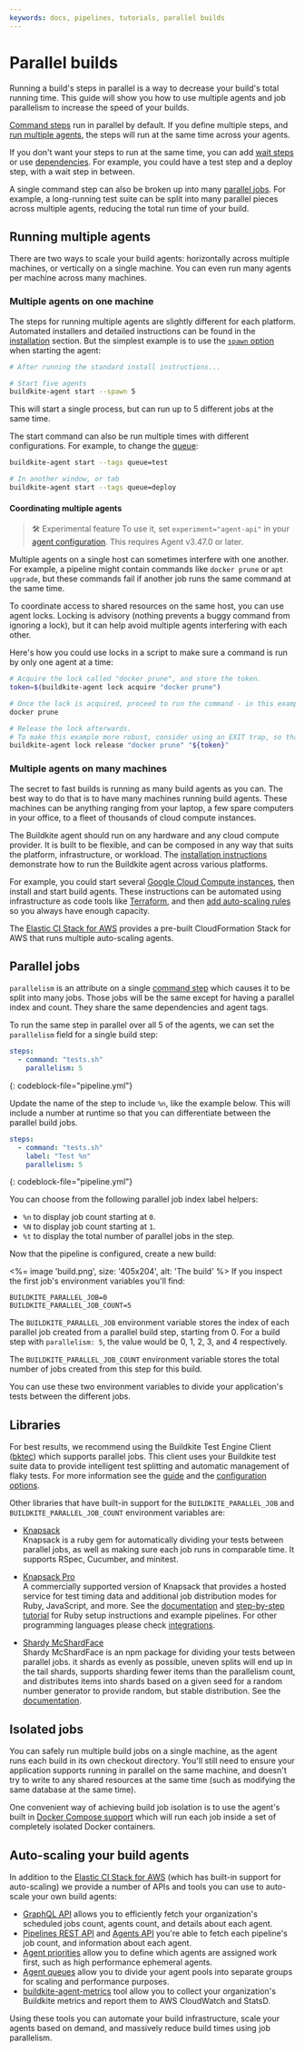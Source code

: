 ```yaml
---
keywords: docs, pipelines, tutorials, parallel builds
---
```


# Parallel builds

Running a build's steps in parallel is a way to decrease your build's total running time. This guide will show you how to use multiple agents and job parallelism to increase the speed of your builds.

[Command steps](/docs/pipelines/configure/step-types/command-step) run in parallel by default. If you define multiple steps, and [run multiple agents](#running-multiple-agents), the steps will run at the same time across your agents.

If you don't want your steps to run at the same time, you can add [wait steps](/docs/pipelines/configure/step-types/wait-step) or use [dependencies](/docs/pipelines/configure/dependencies). For example, you could have a test step and a deploy step, with a wait step in between.

A single command step can also be broken up into many [parallel jobs](#parallel-jobs). For example, a long-running test suite can be split into many parallel pieces across multiple agents, reducing the total run time of your build.


## Running multiple agents

There are two ways to scale your build agents: horizontally across multiple machines, or vertically on a single machine. You can even run many agents per machine across many machines.

### Multiple agents on one machine

The steps for running multiple agents are slightly different for each platform. Automated installers and detailed instructions can be found in the [installation](/docs/agent/v3/installation) section. But the simplest example is to use the [`spawn` option](/docs/agent/v3/cli-start#spawn) when starting the agent:

```bash
# After running the standard install instructions...

# Start five agents
buildkite-agent start --spawn 5
```

This will start a single process, but can run up to 5 different jobs at the same time.

The start command can also be run multiple times with different configurations. For example, to change the [queue](/docs/agent/v3/queues):

```bash
buildkite-agent start --tags queue=test

# In another window, or tab
buildkite-agent start --tags queue=deploy
```

#### Coordinating multiple agents

>🛠️ Experimental feature
> To use it, set <code>experiment="agent-api"</code> in your <a href="/docs/agent/v3/configuration#experiment"> agent configuration</a>.
> This requires Agent v3.47.0 or later.

Multiple agents on a single host can sometimes interfere with one another. For example, a pipeline might contain commands like `docker prune` or `apt upgrade`, but these commands fail if another job runs the same command at the same time.

To coordinate access to shared resources on the same host, you can use agent locks. Locking is advisory (nothing prevents a buggy command from ignoring a lock), but it can help avoid multiple agents interfering with each other.

Here's how you could use locks in a script to make sure a command is run by only one agent at a time:

```bash
# Acquire the lock called "docker prune", and store the token.
token=$(buildkite-agent lock acquire "docker prune")

# Once the lock is acquired, proceed to run the command - in this example, docker prune
docker prune

# Release the lock afterwards.
# To make this example more robust, consider using an EXIT trap, so that the lock is released whether the command succeeded or not.
buildkite-agent lock release "docker prune" "${token}"
```

### Multiple agents on many machines

The secret to fast builds is running as many build agents as you can. The best way to do that is to have many machines running build agents. These machines can be anything ranging from your laptop, a few spare computers in your office, to a fleet of thousands of cloud compute instances.

The Buildkite agent should run on any hardware and any cloud compute provider. It is built to be flexible, and can be composed in any way that suits the platform, infrastructure, or workload. The [installation instructions](/docs/agent/v3/installation) demonstrate how to run the Buildkite agent across various platforms.

For example, you could start several [Google Cloud Compute instances](/docs/agent/v3/gcloud#running-the-agent-on-google-compute-engine), then install and start build agents. These instructions can be automated using infrastructure as code tools like [Terraform](https://www.terraform.io), and then [add auto-scaling rules](#auto-scaling-your-build-agents) so you always have enough capacity.

The [Elastic CI Stack for AWS](/docs/quickstart/elastic-ci-stack-aws) provides a pre-built CloudFormation Stack for AWS that runs multiple auto-scaling agents.

## Parallel jobs

`parallelism` is an attribute on a single [command step](/docs/pipelines/configure/step-types/command-step) which causes it to be split into many jobs. Those jobs will be the same except for having a parallel index and count. They share the same dependencies and agent tags.

To run the same step in parallel over all 5 of the agents, we can set the `parallelism` field for a single build step:

```yaml
steps:
  - command: "tests.sh"
    parallelism: 5
```
{: codeblock-file="pipeline.yml"}

Update the name of the step to include `%n`, like the example below. This will include a number at runtime so that you can differentiate between the parallel build jobs.

```yaml
steps:
  - command: "tests.sh"
    label: "Test %n"
    parallelism: 5
```
{: codeblock-file="pipeline.yml"}

You can choose from the following parallel job index label helpers:

* `%n` to display job count starting at `0`.
* `%N` to display job count starting at `1`.
* `%t` to display the total number of parallel jobs in the step.

Now that the pipeline is configured, create a new build:

<%= image 'build.png', size: '405x204', alt: 'The build' %>
If you inspect the first job's environment variables you'll find:

```
BUILDKITE_PARALLEL_JOB=0
BUILDKITE_PARALLEL_JOB_COUNT=5
```

The `BUILDKITE_PARALLEL_JOB` environment variable stores the index of each parallel job created from a parallel build step, starting from 0. For a build step with `parallelism: 5`, the value would be 0, 1, 2, 3, and 4 respectively.

The `BUILDKITE_PARALLEL_JOB_COUNT` environment variable stores the total number of jobs created from this step for this build.

You can use these two environment variables to divide your application's tests between the different jobs.

## Libraries

For best results, we recommend using the Buildkite Test Engine Client ([bktec](https://github.com/buildkite/test-engine-client)) which supports parallel jobs. This client uses your Buildkite test suite data to provide intelligent test splitting and automatic management of flaky tests. For more information see the [guide](/docs/test-engine/speed-up-builds-with-bktec) and the [configuration options](/docs/test-engine/bktec/configuring).

Other libraries that have built-in support for the `BUILDKITE_PARALLEL_JOB` and `BUILDKITE_PARALLEL_JOB_COUNT` environment variables are:

* [Knapsack](https://github.com/ArturT/knapsack)
<br>Knapsack is a ruby gem for automatically dividing your tests between parallel jobs, as well as making sure each job runs in comparable time. It supports RSpec, Cucumber, and minitest.

* [Knapsack Pro](https://knapsackpro.com/?utm_source=buildkite&utm_medium=docs&utm_campaign=buildkite-parallel-builds)
<br>A commercially supported version of Knapsack that provides a hosted service for test timing data and additional job distribution modes for Ruby, JavaScript, and more. See the [documentation](https://github.com/KnapsackPro/knapsack_pro-ruby#info-for-buildkitecom-users) and [step-by-step tutorial](http://docs.knapsackpro.com/2017/auto-balancing-7-hours-tests-between-100-parallel-jobs-on-ci-buildkite-example) for Ruby setup instructions and example pipelines. For other programming languages please check [integrations](https://docs.knapsackpro.com/integration/).

* [Shardy McShardFace](https://www.npmjs.com/package/shardy-mc-shard-face)
<br>Shardy McShardFace is an npm package for dividing your tests between parallel jobs. it shards as evenly as possible, uneven splits will end up in the tail shards, supports sharding fewer items than the parallelism count, and distributes items into shards based on a given seed for a random number generator to provide random, but stable distribution. See the [documentation](https://github.com/joscha/ShardyMcShardFace#readme).


## Isolated jobs

You can safely run multiple build jobs on a single machine, as the agent runs each build in its own checkout directory. You'll still need to ensure your application supports running in parallel on the same machine, and doesn't try to write to any shared resources at the same time (such as modifying the same database at the same time).

One convenient way of achieving build job isolation is to use the agent's built in [Docker Compose support](docker-containerized-builds) which will run each job inside a set of completely isolated Docker containers.

## Auto-scaling your build agents

In addition to the [Elastic CI Stack for AWS](/docs/quickstart/elastic-ci-stack-aws) (which has built-in support for auto-scaling) we provide a number of APIs and tools you can use to auto-scale your own build agents:

* [GraphQL API](/docs/apis/graphql-api) allows you to efficiently fetch your organization's scheduled jobs count, agents count, and details about each agent.
* [Pipelines REST API](/docs/apis/rest-api/pipelines) and [Agents API](/docs/apis/rest-api/agents) you're able to fetch each pipeline's job count, and information about each agent.
* [Agent priorities](/docs/agent/v3/prioritization) allow you to define which agents are assigned work first, such as high performance ephemeral agents.
* [Agent queues](/docs/agent/v3/queues) allow you to divide your agent pools into separate groups for scaling and performance purposes.
* [buildkite-agent-metrics](https://github.com/buildkite/buildkite-agent-metrics) tool allow you to collect your organization's Buildkite metrics and report them to AWS CloudWatch and StatsD.

Using these tools you can automate your build infrastructure, scale your agents based on demand, and massively reduce build times using job parallelism.
